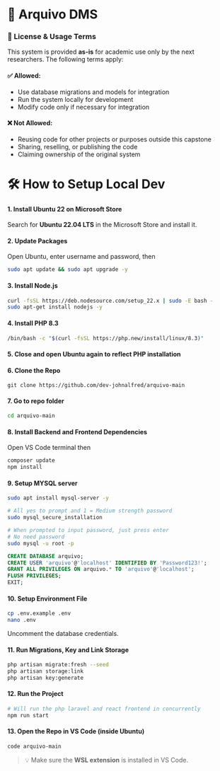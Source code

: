 # 📁 Arquivo DMS

### 📄 License & Usage Terms

This system is provided **as-is** for academic use only by the next researchers. The following terms apply:

#### ✅ Allowed:

* Use database migrations and models for integration
* Run the system locally for development
* Modify code only if necessary for integration

#### ❌ Not Allowed:

* Reusing code for other projects or purposes outside this capstone
* Sharing, reselling, or publishing the code
* Claiming ownership of the original system


# 🛠️ How to Setup Local Dev

#### 1. Install Ubuntu 22 on Microsoft Store

Search for **Ubuntu 22.04 LTS** in the Microsoft Store and install it.



#### 2. Update Packages
Open Ubuntu, enter username and password, then

```bash
sudo apt update && sudo apt upgrade -y
```



#### 3. Install Node.js

```bash
curl -fsSL https://deb.nodesource.com/setup_22.x | sudo -E bash -
sudo apt-get install nodejs -y
```



#### 4. Install PHP 8.3

```bash
/bin/bash -c "$(curl -fsSL https://php.new/install/linux/8.3)"
```



#### 5. Close and open Ubuntu again to reflect PHP installation


#### 6. Clone the Repo

```
git clone https://github.com/dev-johnalfred/arquivo-main
```

#### 7. Go to repo folder

```bash
cd arquivo-main
```


#### 8. Install Backend and Frontend Dependencies
Open VS Code terminal then

```bash
composer update
npm install
```



#### 9. Setup MYSQL server
```bash
sudo apt install mysql-server -y

# All yes to prompt and 1 = Medium strength password
sudo mysql_secure_installation

# When prompted to input password, just press enter
# No need password
sudo mysql -u root -p
```

```sql
CREATE DATABASE arquivo;
CREATE USER 'arquivo'@'localhost' IDENTIFIED BY 'Password123!';
GRANT ALL PRIVILEGES ON arquivo.* TO 'arquivo'@'localhost';
FLUSH PRIVILEGES;
EXIT;
```

#### 10. Setup Environment File

```bash
cp .env.example .env
nano .env
```

Uncomment the database credentials.


#### 11. Run Migrations, Key and Link Storage

```bash
php artisan migrate:fresh --seed
php artisan storage:link
php artisan key:generate
```



#### 12. Run the Project

```bash
# Will run the php laravel and react frontend in concurrently
npm run start
```



#### 13. Open the Repo in VS Code (inside Ubuntu)

```bash
code arquivo-main
```

> 💡 Make sure the **WSL extension** is installed in VS Code.
